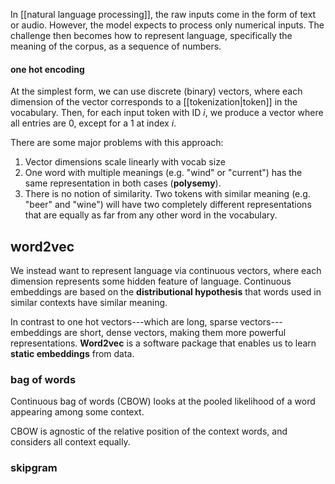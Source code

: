 In [[natural language processing]], the raw inputs come in the form of text or audio. However, the model expects to process only numerical inputs. The challenge then becomes how to represent language, specifically the meaning of the corpus, as a sequence of numbers.
#### one hot encoding
At the simplest form, we can use discrete (binary) vectors, where each dimension of the vector corresponds to a [[tokenization|token]] in the vocabulary. Then, for each input token with ID $i$, we produce a vector where all entries are $0$, except for a $1$ at index $i$.

There are some major problems with this approach:
1. Vector dimensions scale linearly with vocab size
2. One word with multiple meanings (e.g. "wind" or "current") has the same representation in both cases (**polysemy**).
3. There is no notion of similarity. Two tokens with similar meaning (e.g. "beer" and "wine") will have two completely different representations that are equally as far from any other word in the vocabulary.
## word2vec
We instead want to represent language via continuous vectors, where each dimension represents some hidden feature of language. Continuous embeddings are based on the **distributional hypothesis** that words used in similar contexts have similar meaning.

In contrast to one hot vectors---which are long, sparse vectors---embeddings are short, dense vectors, making them more powerful representations. **Word2vec** is a software package that enables us to learn **static embeddings** from data.
### bag of words
Continuous bag of words (CBOW) looks at the pooled likelihood of a word appearing among some context.

CBOW is agnostic of the relative position of the context words, and considers all context equally.
### skipgram
